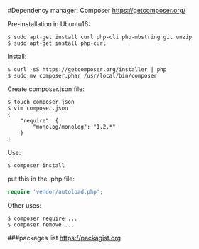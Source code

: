 #Dependency manager: Composer
https://getcomposer.org/

Pre-installation in Ubuntu16:
```
$ sudo apt-get install curl php-cli php-mbstring git unzip
$ sudo apt-get install php-curl 
```
Install:
```
$ curl -sS https://getcomposer.org/installer | php
$ sudo mv composer.phar /usr/local/bin/composer
```
Create composer.json file:
```
$ touch composer.json
$ vim composer.json
{
    "require": {
        "monolog/monolog": "1.2.*"
    }
}
```
Use:
```
$ composer install
```
put this in the .php file:
```php
require 'vendor/autoload.php';
```
Other uses:
```
$ composer require ...
$ composer remove ...
```

###packages list
https://packagist.org
